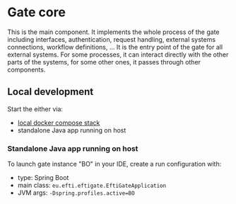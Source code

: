 # Gate core

This is the main component. It implements the whole process of the gate including interfaces, authentication, request 
handling, external systems connections, workflow definitions, ... It is the entry point of the gate for all external 
systems. For some processes, it can interact directly with the other parts of the systems, for some other ones, it 
passes through other components.

## Local development

Start the either via:
* [local docker compose stack](../../deploy/local/efti-gate/README.md) 
* standalone Java app running on host

### Standalone Java app running on host

To launch gate instance "BO" in your IDE, create a run configuration with:
* type: Spring Boot
* main class: `eu.efti.eftigate.EftiGateApplication`
* JVM args: `-Dspring.profiles.active=BO`
